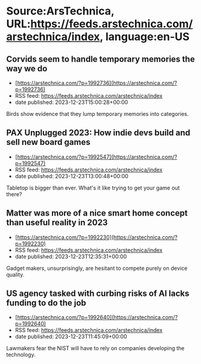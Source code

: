 # Source:ArsTechnica, URL:https://feeds.arstechnica.com/arstechnica/index, language:en-US

## Corvids seem to handle temporary memories the way we do
 - [https://arstechnica.com/?p=1992736](https://arstechnica.com/?p=1992736)
 - RSS feed: https://feeds.arstechnica.com/arstechnica/index
 - date published: 2023-12-23T15:00:28+00:00

Birds show evidence that they lump temporary memories into categories.

## PAX Unplugged 2023: How indie devs build and sell new board games
 - [https://arstechnica.com/?p=1992547](https://arstechnica.com/?p=1992547)
 - RSS feed: https://feeds.arstechnica.com/arstechnica/index
 - date published: 2023-12-23T13:00:48+00:00

Tabletop is bigger than ever. What's it like trying to get your game out there?

## Matter was more of a nice smart home concept than useful reality in 2023
 - [https://arstechnica.com/?p=1992230](https://arstechnica.com/?p=1992230)
 - RSS feed: https://feeds.arstechnica.com/arstechnica/index
 - date published: 2023-12-23T12:35:31+00:00

Gadget makers, unsurprisingly, are hesitant to compete purely on device quality.

## US agency tasked with curbing risks of AI lacks funding to do the job
 - [https://arstechnica.com/?p=1992640](https://arstechnica.com/?p=1992640)
 - RSS feed: https://feeds.arstechnica.com/arstechnica/index
 - date published: 2023-12-23T11:45:09+00:00

Lawmakers fear the NIST will have to rely on companies developing the technology.


